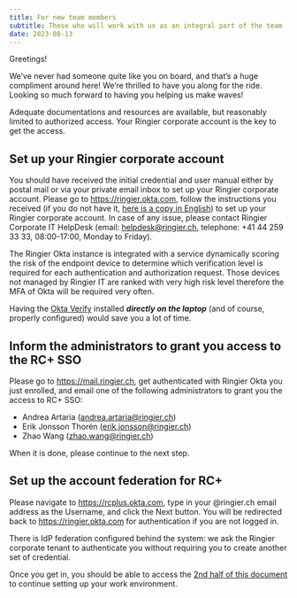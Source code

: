 ```yaml
---
title: For new team members
subtitle: Those who will work with us as an integral part of the team 
date: 2023-08-13
---
```


Greetings!

We’ve never had someone quite like you on board, and that’s a huge compliment around here! We’re thrilled to have you along for the ride.
Looking so much forward to having you helping us make waves!

Adequate documentations and resources are available, but reasonably limited to authorized access. Your Ringier corporate account is the
key to get the access.

## Set up your Ringier corporate account

You should have received the initial credential and user manual either by postal mail or via your private email inbox to set up your
Ringier corporate account. Please go to https://ringier.okta.com, follow the instructions you received (if you do not have it,
[here is a copy in English](/assets/Okta_User_Guide_EN.pdf)) to set up your Ringier corporate account. In case of any issue, 
please contact Ringier Corporate IT HelpDesk
(email: helpdesk@ringier.ch, 
telephone: +41 44 259 33 33, 08:00-17:00, 
Monday to Friday).

The Ringier Okta instance is integrated with a service dynamically scoring the risk of the endpoint device to determine which verification
level is required for each authentication and authorization request. Those devices not managed by Ringier IT are ranked with very high
risk level therefore the MFA of Okta will be required very often.

Having the [Okta Verify](https://apps.apple.com/de/app/okta-verify/id490179405?l=en) installed _**directly on the laptop**_ (and of
course, properly configured) would save you a lot of time.

## Inform the administrators to grant you access to the RC+ SSO

Please go to https://mail.ringier.ch, get authenticated with Ringier Okta you just enrolled, and email one of the following
administrators to grant you the access to RC+ SSO:
* Andrea Artaria (andrea.artaria@ringier.ch)
* Erik Jonsson Thorén (erik.jonsson@ringier.ch)
* Zhao Wang (zhao.wang@ringier.ch)

When it is done, please continue to the next step.

## Set up the account federation for RC+

Please navigate to https://rcplus.okta.com, type in your @ringier.ch email address as the Username, and click the Next button. You will be
redirected back to https://ringier.okta.com for authentication if you are not logged in.

There is IdP federation configured behind the system: we ask the Ringier corporate tenant to authenticate you without requiring you to
create another set of credential.

Once you get in, you should be able to access the [2nd half of this document](https://doc.p.alloy.rcplus.io/dev/devenv/generic)
to continue setting up your work environment.

